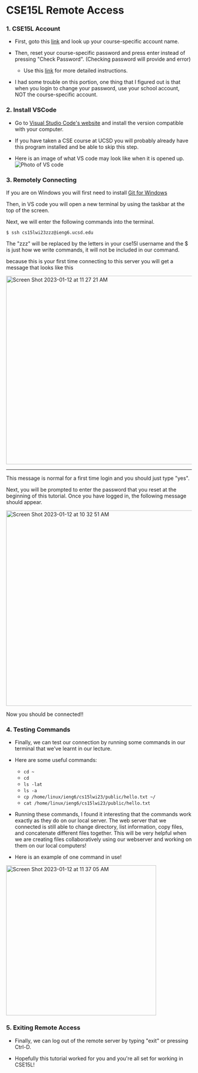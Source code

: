 # CSE15L Remote Access
### **1. CSE15L Account**

* First, goto this [link](https://sdacs.ucsd.edu/~icc/index.php) and look up your course-specific account name.

* Then, reset your course-specific password and press enter instead of pressing "Check Password". (Checking password will provide and error)

  * Use this [link](https://docs.google.com/document/d/1hs7CyQeh-MdUfM9uv99i8tqfneos6Y8bDU0uhn1wqho/edit) for more detailed instructions.

* I had some trouble on this portion, one thing that I figured out is that when you login to change your password, use your school account, NOT the course-specific account. 

### **2. Install VSCode**

* Go to [Visual Studio Code's website](https://code.visualstudio.com/) and install the version compatible with your computer.

* If you have taken a CSE course at UCSD you will probably already have this program installed and be able to skip this step. 

* Here is an image of what VS code may look like when it is opened up. ![Photo of VS code](https://user-images.githubusercontent.com/122562172/212160695-7deb3f93-e485-492e-b75d-5819ce9b4045.png)

### **3. Remotely Connecting**

If you are on Windows you will first need to install [Git for Windows](https://gitforwindows.org/)

Then, in VS code you will open a new terminal by using the taskbar at the top of the screen. 

Next, we will enter the following commands into the terminal. 

`$ ssh cs15lwi23zzz@ieng6.ucsd.edu` 

The "zzz" will be replaced by the letters in your cse15l username and the $ is just how we write commands, it will not be included in our command. 

because this is your first time connecting to this server you will get a message that looks like this 

<img width="511" alt="Screen Shot 2023-01-12 at 11 27 21 AM" src="https://user-images.githubusercontent.com/122562172/212162519-492a5aa7-7ed7-47ad-987b-2e75312a10da.png">

---
This message is normal for a first time login and you should just type "yes". 

Next, you will be prompted to enter the password that you reset at the beginning of this tutorial. Once you have logged in, the following message should appear.

<img width="530" alt="Screen Shot 2023-01-12 at 10 32 51 AM" src="https://user-images.githubusercontent.com/122562172/212163216-906dd4db-4f18-4a07-a99e-28328bab80ee.png">

Now you should be connected!!

### **4. Testing Commands**

* Finally, we can test our connection by running some commands in our terminal that we've learnt in our lecture. 

* Here are some useful commands: 

  * `cd ~`
  * `cd`
  * `ls -lat`
  * `ls -a`
  * `cp /home/linux/ieng6/cs15lwi23/public/hello.txt ~/`
  * `cat /home/linux/ieng6/cs15lwi23/public/hello.txt`

* Running these commands, I found it interesting that the commands work exactly as they do on our local server. The web server that we connected is still able to change directory, list information, copy files, and concatenate different files together. This will be very helpful when we are creating files collaboratively using our webserver and working on them on our local computers!

* Here is an example of one command in use! 

<img width="407" alt="Screen Shot 2023-01-12 at 11 37 05 AM" src="https://user-images.githubusercontent.com/122562172/212164232-74a54989-6331-47e7-b1f1-81f2a89fd0d0.png">

### **5. Exiting Remote Access**

* Finally, we can log out of the remote server by typing "exit" or pressing Ctrl-D.

* Hopefully this tutorial worked for you and you're all set for working in CSE15L!
